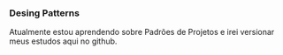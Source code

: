 ### Desing Patterns

Atualmente estou aprendendo sobre Padrões de Projetos e irei versionar meus estudos aqui no github.
